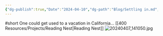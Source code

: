 ```yaml
---
{"dg-publish":true,"Date":"2024-04-10","dg-path":"Blog/Settling in.md","permalink":"/blog/settling-in/","dgPassFrontmatter":true}
---
```


#short
One could get used to a vacation in California...
[[400 Resources/Projects/Reading Nest\|Reading Nest]]
![20240407_141050.jpg](/img/user/Attachments/20240407_141050.jpg)